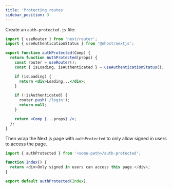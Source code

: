 ```yaml
---
title: 'Protecting routes'
sidebar_position: 3
---
```


Create an `auth-protected.js` file:

```jsx
import { useRouter } from 'next/router';
import { useAuthenticationStatus } from '@nhost/nextjs';

export function authProtected(Comp) {
  return function AuthProtected(props) {
    const router = useRouter();
    const { isLoading, isAuthenticated } = useAuthenticationStatus();

    if (isLoading) {
      return <div>Loading...</div>;
    }

    if (!isAuthenticated) {
      router.push('/login');
      return null;
    }

    return <Comp {...props} />;
  };
}
```

Then wrap the Next.js page with `authProtected` to only allow signed in users to access the page.

```js
import { authProtected } from '<some-path>/auth-protected';

function Index() {
  return <div>Only signed in users can access this page.</div>;
}

export default authProtected(Index);
```
